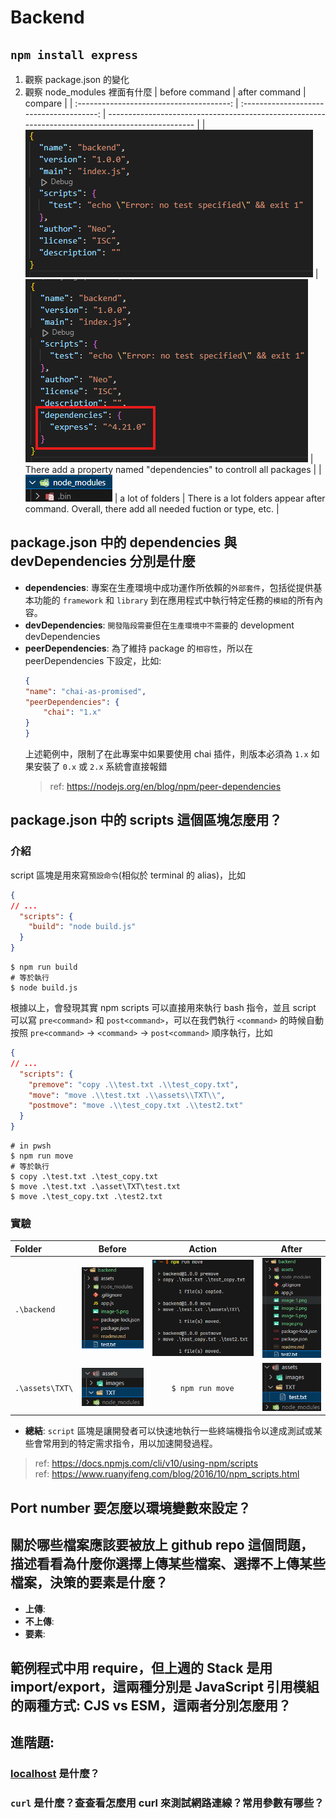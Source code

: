 # Backend
## `npm install express` 
1. 觀察 package.json 的變化
2. 觀察 node_modules 裡面有什麼
    |              before command              |              after command               | compare                                                                                          |
    | :--------------------------------------: | :--------------------------------------: | ------------------------------------------------------------------------------------------------ |
    | ![alt text](./assets/images/image-3.png) | ![alt text](./assets/images/image-4.png) | There add a property named "dependencies" to controll all packages                               |
    | ![alt text](./assets/images/image-1.png) |             a lot of folders             | There is a lot folders appear after command. Overall, there add all needed fuction or type, etc. |

## package.json 中的 dependencies 與 devDependencies 分別是什麼
* __dependencies__: 專案在生產環境中成功運作所依賴的`外部套件`，包括從提供基本功能的 `framework` 和 `library` 到在應用程式中執行特定任務的`模組`的所有內容。
* __devDependencies__: `開發階段需要`但在`生產環境中不需要`的 development devDependencies
* __peerDependencies__: 為了維持 package 的`相容性`，所以在 peerDependencies 下設定，比如:
    ```JSON
    {
    "name": "chai-as-promised",
    "peerDependencies": {
        "chai": "1.x"
    }
    }
    ```
    上述範例中，限制了在此專案中如果要使用 chai 插件，則版本必須為 `1.x` 如果安裝了 `0.x` 或 `2.x` 系統會直接報錯
    > ref: https://nodejs.org/en/blog/npm/peer-dependencies

## package.json 中的 scripts 這個區塊怎麼用？
### 介紹
script 區塊是用來寫`預設命令`(相似於 terminal 的 alias)，比如
```JSON
{
// ...
  "scripts": {
    "build": "node build.js"
  }
}
```
```pwsh
$ npm run build
# 等於執行
$ node build.js
```

根據以上，會發現其實 npm scripts 可以直接用來執行 bash 指令，並且 script 可以寫 `pre<command>` 和 `post<command>`，可以在我們執行 `<command>` 的時候自動按照 `pre<command>` -> `<command>` -> `post<command>` 順序執行，比如

```JSON
{
// ...
  "scripts": {
    "premove": "copy .\\test.txt .\\test_copy.txt",
    "move": "move .\\test.txt .\\assets\\TXT\\",
    "postmove": "move .\\test_copy.txt .\\test2.txt"
  }
}
```
```pwsh
# in pwsh
$ npm run move
# 等於執行
$ copy .\test.txt .\test_copy.txt
$ move .\test.txt .\asset\TXT\test.txt
$ move .\test_copy.txt .\test2.txt
```

### 實驗
| Folder          |                  Before                  |                  Action                  |                  After                   |
| :-------------- | :--------------------------------------: | :--------------------------------------: | :--------------------------------------: |
| `.\backend`     |  ![alt text](./assets/images/image.png)  | ![alt text](./assets/images/image-5.png) | ![alt text](./assets/images/image-7.png) |
| `.\assets\TXT\` | ![alt text](./assets/images/image-6.png) |             `$ npm run move`             | ![alt text](./assets/images/image-2.png) |

* **總結**: `script` 區塊是讓開發者可以快速地執行一些終端機指令以達成測試或某些會常用到的特定需求指令，用以加速開發過程。


> ref: https://docs.npmjs.com/cli/v10/using-npm/scripts
> <br>ref: https://www.ruanyifeng.com/blog/2016/10/npm_scripts.html

## Port number 要怎麼以環境變數來設定？


## 關於哪些檔案應該要被放上 github repo 這個問題，描述看看為什麼你選擇上傳某些檔案、選擇不上傳某些檔案，決策的要素是什麼？
* __上傳__: 
* __不上傳__: 
* __要素__: 

## 範例程式中用 require，但上週的 Stack 是用 import/export，這兩種分別是 JavaScript 引用模組的兩種方式: CJS vs ESM，這兩者分別怎麼用？


## 進階題:
### [localhost](http://localhost) 是什麼？
### `curl` 是什麼？查查看怎麼用 curl 來測試網路連線？常用參數有哪些？